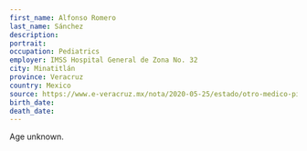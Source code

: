 ```yaml
---
first_name: Alfonso Romero
last_name: Sánchez
description: 
portrait: 
occupation: Pediatrics
employer: IMSS Hospital General de Zona No. 32
city: Minatitlán
province: Veracruz
country: Mexico
source: https://www.e-veracruz.mx/nota/2020-05-25/estado/otro-medico-pierde-la-batalla-contra-el-coronavirus-en-minatitlan
birth_date: 
death_date: 
---
```


Age unknown.
